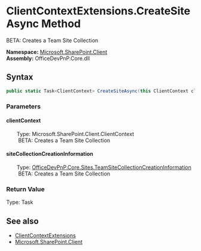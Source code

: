 # ClientContextExtensions.CreateSiteAsync Method  
 BETA: Creates a Team Site Collection   

**Namespace:** [Microsoft.SharePoint.Client](Microsoft.SharePoint.Client.md)  
**Assembly:** OfficeDevPnP.Core.dll  
## Syntax
```C#
public static Task<ClientContext> CreateSiteAsync(this ClientContext clientContext, TeamSiteCollectionCreationInformation siteCollectionCreationInformation)
```
### Parameters
#### clientContext  
&emsp;&emsp;Type: Microsoft.SharePoint.Client.ClientContext  
&emsp;&emsp; BETA: Creates a Team Site Collection   

  

#### siteCollectionCreationInformation  
&emsp;&emsp;Type: [OfficeDevPnP.Core.Sites.TeamSiteCollectionCreationInformation](OfficeDevPnP.Core.Sites.TeamSiteCollectionCreationInformation.md)  
&emsp;&emsp; BETA: Creates a Team Site Collection   

  

### Return Value
Type: Task<ClientContext>  
  


## See also
- [ClientContextExtensions](Microsoft.SharePoint.Client.ClientContextExtensions.md) 
- [Microsoft.SharePoint.Client](Microsoft.SharePoint.Client.md) 
